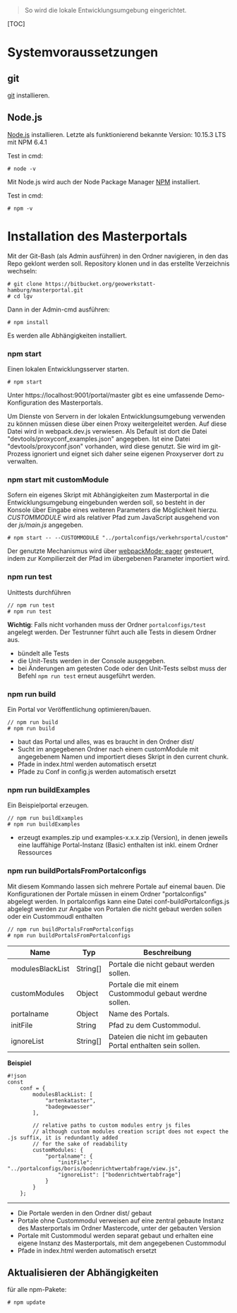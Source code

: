 >So wird die lokale Entwicklungsumgebung eingerichtet.

[TOC]

# Systemvoraussetzungen

## git
[git](http://git-scm.com/) installieren.

## Node.js
[Node.js](http://nodejs.org) installieren. Letzte als funktionierend bekannte Version: 10.15.3 LTS mit NPM 6.4.1

Test in cmd:

```
# node -v
```

Mit Node.js wird auch der Node Package Manager [NPM](http://npmjs.org) installiert.

Test in cmd:

```
# npm -v
```


# Installation des Masterportals
Mit der Git-Bash (als Admin ausführen) in den Ordner navigieren, in den das Repo geklont werden soll.
Repository klonen und in das erstellte Verzeichnis wechseln:
```
# git clone https://bitbucket.org/geowerkstatt-hamburg/masterportal.git
# cd lgv
```


Dann in der Admin-cmd ausführen:
```
# npm install
```

Es werden alle Abhängigkeiten installiert.


### npm start
Einen lokalen Entwicklungsserver starten.

```
# npm start
```

Unter https://localhost:9001/portal/master gibt es eine umfassende Demo-Konfiguration des Masterportals.

Um Dienste von Servern in der lokalen Entwicklungsumgebung verwenden zu können müssen diese über einen Proxy weitergeleitet werden. Auf diese Datei wird in webpack.dev.js verwiesen. Als Default ist dort die Datei "devtools/proxyconf_examples.json" angegeben. Ist eine Datei "devtools/proxyconf.json" vorhanden, wird diese genutzt. Sie wird im git-Prozess ignoriert und eignet sich daher seine eigenen Proxyserver dort zu verwalten. 


### npm start mit customModule
Sofern ein eigenes Skript mit Abhängigkeiten zum Masterportal in die Entwicklungsumgebung eingebunden werden soll, so besteht in der Konsole über Eingabe eines weiteren Parameters die Möglichkeit hierzu. _CUSTOMMODULE_ wird als relativer Pfad zum JavaScript ausgehend von der _js/main.js_ angegeben.

```
# npm start -- --CUSTOMMODULE "../portalconfigs/verkehrsportal/custom"
```

Der genutzte Mechanismus wird über [webpackMode: eager](https://webpack.js.org/api/module-methods) gesteuert, indem zur Kompilierzeit der Pfad im übergebenen Parameter importiert wird.


### npm run test
Unittests durchführen

```
// npm run test
# npm run test
```
**Wichtig**: Falls nicht vorhanden muss der Ordner `portalconfigs/test` angelegt werden. Der Testrunner führt auch alle Tests in diesem Ordner aus. 


- bündelt alle Tests
- die Unit-Tests werden in der Console ausgegeben.
- bei Änderungen am getesten Code oder den Unit-Tests selbst muss der Befehl `npm run test` erneut ausgeführt werden.


### npm run build
Ein Portal vor Veröffentlichung optimieren/bauen.

```
// npm run build
# npm run build
```

- baut das Portal und alles, was es braucht in den Ordner dist/
 - Sucht im angegebenen Ordner nach einem customModule mit angegebenem Namen und importiert dieses Skript in den current chunk.
- Pfade in index.html werden automatisch ersetzt
 - Pfade zu Conf in config.js werden automatisch ersetzt


### npm run buildExamples
Ein Beispielportal erzeugen.

```
// npm run buildExamples
# npm run buildExamples
```

- erzeugt examples.zip und examples-x.x.x.zip (Version), in denen jeweils eine lauffähige Portal-Instanz (Basic) enthalten ist inkl. einem Ordner Ressources


### npm run buildPortalsFromPortalconfigs
Mit diesem Kommando lassen sich mehrere Portale auf einemal bauen. Die Konfigurationen der Portale müssen in einem Ordner "portalconfigs" abgelegt werden. In portalconfigs kann eine Datei conf-buildPortalconfigs.js abgelegt werden zur Angabe von Portalen die nicht gebaut werden sollen oder ein Custommoudl enthalten 

```
// npm run buildPortalsFromPortalconfigs
# npm run buildPortalsFromPortalconfigs
```

|Name|Typ|Beschreibung|
|----|---|------------|
|modulesBlackList|String[]|Portale die nicht gebaut werden sollen.|
|customModules|Object|Portale die mit einem Custommodul gebaut werdne sollen.|
|portalname|Object|Name des Portals.|
|initFile|String|Pfad zu dem Custommodul.|
|ignoreList|String[]|Dateien die nicht im gebauten Portal enthalten sein sollen.|


**Beispiel**
```
#!json
const
    conf = {
        modulesBlackList: [
            "artenkataster",
            "badegewaesser"
        ],

        // relative paths to custom modules entry js files
        // although custom modules creation script does not expect the .js suffix, it is redundantly added
        // for the sake of readability
        customModules: {
            "portalname": {
                "initFile": "../portalconfigs/boris/bodenrichtwertabfrage/view.js",
                "ignoreList": ["bodenrichtwertabfrage"]
            }
        }
    };
```
***

- Die Portale werden in den Ordner dist/ gebaut
- Portale ohne Custommodul verweisen auf eine zentral gebaute Instanz des Masterportals im Ordner Mastercode, unter der gebauten Version
- Portale mit Custommodul werden separat gebaut und erhalten eine eigene Instanz des Masterportals, mit dem angegebenen Custommodul
- Pfade in index.html werden automatisch ersetzt


## Aktualisieren der Abhängigkeiten

für alle npm-Pakete:

```
# npm update
```
